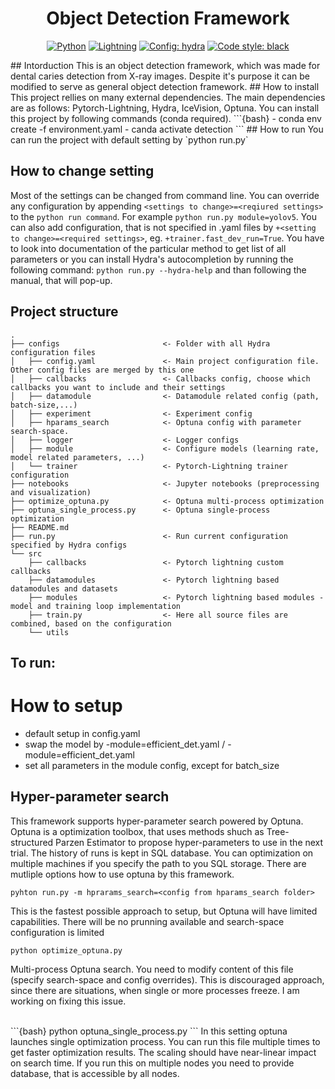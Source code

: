 <div align="center">

# Object Detection Framework
<a href="https://www.python.org/"><img alt="Python" src="https://img.shields.io/badge/-Python 3.7+-blue?style=for-the-badge&logo=python&logoColor=white"></a>
<a href="https://pytorchlightning.ai/"><img alt="Lightning" src="https://img.shields.io/badge/-Lightning 1.5+-792ee5?style=for-the-badge&logo=pytorchlightning&logoColor=white"></a>
<a href="https://hydra.cc/"><img alt="Config: hydra" src="https://img.shields.io/badge/config-hydra 1.1-89b8cd?style=for-the-badge&labelColor=gray"></a>
<a href="https://black.readthedocs.io/en/stable/"><img alt="Code style: black" src="https://img.shields.io/badge/code%20style-black-black.svg?style=for-the-badge&labelColor=gray"></a>
</div>
## Intorduction 
This is an object detection framework, which was made for dental caries detection from X-ray images. Despite it's purpose it can be modified to serve as general object detection framework.
## How to install
This project rellies on many external dependencies. The main dependencies are as follows: Pytorch-Lightning, Hydra, IceVision, Optuna. You can install this project by following commands (conda required).
```{bash}
- conda env create -f environment.yaml
- canda activate detection
```
## How to run
You can run the project with default setting by `python run.py`

## How to change setting
Most of the settings can be changed from command line. You can override any configuration by appending `<settings to change>=<reqiured settings>` to the `python run command`. For example `python run.py module=yolov5`. You can also add configuration, that is not specified in .yaml files by `+<setting to change>=<required settings>`, eg. `+trainer.fast_dev_run=True`. You have to look into documentation of the particular method to get list of all parameters or you can install Hydra's autocompletion by running the following command: `python run.py --hydra-help` and than following the manual, that will pop-up. 

## Project structure

```{bash}
.
├── configs                       <- Folder with all Hydra configuration files
│   ├── config.yaml               <- Main project configuration file. Other config files are merged by this one
│   ├── callbacks                 <- Callbacks config, choose which callbacks you want to include and their settings
│   ├── datamodule                <- Datamodule related config (path, batch-size,...)
│   ├── experiment                <- Experiment config
│   ├── hparams_search            <- Optuna config with parameter search-space.
│   ├── logger                    <- Logger configs
│   ├── module                    <- Configure models (learning rate, model related parameters, ...)
│   └── trainer                   <- Pytorch-Lightning trainer configuration
├── notebooks                     <- Jupyter notebooks (preprocessing and visualization)
├── optimize_optuna.py            <- Optuna multi-process optimization
├── optuna_single_process.py      <- Optuna single-process optimization
├── README.md   
├── run.py                        <- Run current configuration specified by Hydra configs
└── src                          
    ├── callbacks                 <- Pytorch lightning custom callbacks
    ├── datamodules               <- Pytorch lightning based datamodules and datasets
    ├── modules                   <- Pytorch lightning based modules - model and training loop implementation
    ├── train.py                  <- Here all source files are combined, based on the configuration
    └── utils                     
```

## To run:


# How to setup
- default setup in config.yaml
- swap the model by -module=efficient_det.yaml / -module=efficient_det.yaml
- set all parameters in the module config, except for batch_size

## Hyper-parameter search
This framework supports hyper-parameter search powered by Optuna. Optuna is a optimization toolbox, that uses methods shuch as Tree-structured Parzen Estimator to propose hyper-parameters to use in the next trial. The history of runs is kept in SQL database. You can optimization on multiple machines if you specify the path to you SQL storage. 
There are mutliple options how to use optuna by this framework.
 ```{bash}
 pyhton run.py -m hprarams_search=<config from hparams_search folder>
 ```
 This is the fastest possible approach to setup, but Optuna will have limited capabilities. There will be no prunning available and search-space configuration is limited
 <br>
 ```{bash}
 python optimize_optuna.py
 ```
 Multi-process Optuna search. You need to modify content of this file (specify search-space and config overrides). This is discouraged approach, since there are situations, when single or more processes freeze. I am working on fixing this issue.
 
 <br>
 ```{bash}
 python optuna_single_process.py
 ```
 In this setting optuna launches single optimization process. You can run this file multiple times to get faster optimization results. The scaling should have near-linear impact on search time. If you run this on multiple nodes you need to provide database, that is accessible by all nodes.

